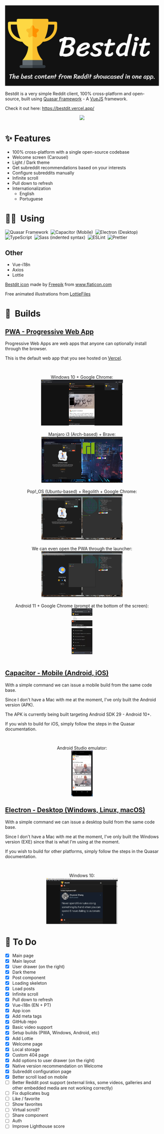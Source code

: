 <p align="center">
  <a href="https://bestdit.vercel.app"><img src="https://github.com/nunogois/bestdit/blob/master/public/images/thumbnail.png?raw=true" /></a>
<p>

Bestdit is a very simple Reddit client, 100% cross-platform and open-source, built using [Quasar Framework](https://quasar.dev/) - A [VueJS](https://vuejs.org/) framework.

Check it out here: https://bestdit.vercel.app/

<p align="center">
  <a href="https://github.com/nunogois/bestdit/blob/master/demo_screenshots/bestdit.gif?raw=true"><img src="https://github.com/nunogois/bestdit/blob/master/demo_screenshots/bestdit.gif?raw=true" height="300" /></a>
</p>

# ✨ Features

- 100% cross-platform with a single open-source codebase
- Welcome screen (Carousel)
- Light / Dark theme
- Get subreddit recommendations based on your interests
- Configure subreddits manually
- Infinite scroll
- Pull down to refresh
- Internationalization
  - English
  - Portuguese

# 👨‍💻 &nbsp;Using

![Quasar Framework](https://img.shields.io/badge/-Quasar%20Framework-141321?style=flat&logo=quasar&logoColor=1976D2)&nbsp;
![Capacitor (Mobile)](<https://img.shields.io/badge/-Capacitor%20(Mobile)-141321?style=flat&logo=Capacitor&logoColor=119EFF>)&nbsp;
![Electron (Desktop)](<https://img.shields.io/badge/-Electron%20(Desktop)-141321?style=flat&logo=Electron&logoColor=9feaf9>)&nbsp;
![TypeScript](https://img.shields.io/badge/-TypeScript-141321?style=flat&logo=TypeScript&logoColor=3178C6)&nbsp;
![Sass (indented syntax)](<https://img.shields.io/badge/-Sass%20(indented%20syntax)-141321?style=flat&logo=Sass&logoColor=CC6699>)&nbsp;
![ESLint](https://img.shields.io/badge/-ESLint-141321?style=flat&logo=ESLint&logoColor=4B32C3)&nbsp;
![Prettier](https://img.shields.io/badge/-Prettier-141321?style=flat&logo=Prettier&logoColor=F7B93E)&nbsp;

## Other

- Vue-i18n
- Axios
- Lottie

[Bestdit icon](https://www.flaticon.com/free-icon/trophy_3112946) made by <a href="https://www.freepik.com" title="Freepik">Freepik</a> from <a href="https://www.flaticon.com/" title="Flaticon">www.flaticon.com</a>

Free animated illustrations from [LottieFiles](https://lottiefiles.com/)

# 🔨 &nbsp;Builds

## [PWA - Progressive Web App](https://quasar.dev/quasar-cli/developing-pwa/introduction)

Progressive Web Apps are web apps that anyone can optionally install through the browser.

This is the default web app that you see hosted on [Vercel](https://vercel.com/).

<br />
<p align="center">
  Windows 10 + Google Chrome:
  <br />
  <a href="https://github.com/nunogois/bestdit/blob/master/demo_screenshots/chrome_pwa.jpg?raw=true"><img src="https://github.com/nunogois/bestdit/blob/master/demo_screenshots/chrome_pwa.jpg?raw=true" height="150" /></a>
  <br /><br />
  Manjaro i3 (Arch-based) + Brave:
  <br />
  <a href="https://github.com/nunogois/bestdit/blob/master/demo_screenshots/manjaro-i3.jpg?raw=true"><img src="https://github.com/nunogois/bestdit/blob/master/demo_screenshots/manjaro-i3.jpg?raw=true" height="150" /></a>
  <br /><br />
  Pop!_OS (Ubuntu-based) + Regolith + Google Chrome:
  <br />
  <a href="https://github.com/nunogois/bestdit/blob/master/demo_screenshots/pop_os-regolith.jpg?raw=true"><img src="https://github.com/nunogois/bestdit/blob/master/demo_screenshots/pop_os-regolith.jpg?raw=true" height="150" /></a>
  <br /><br />
  We can even open the PWA through the launcher:
  <br />
  <a href="https://github.com/nunogois/bestdit/blob/master/demo_screenshots/pop_os-regolith-launcher.jpg?raw=true"><img src="https://github.com/nunogois/bestdit/blob/master/demo_screenshots/pop_os-regolith-launcher.jpg?raw=true" height="150" /></a>
  <br /><br />
  Android 11 + Google Chrome (prompt at the bottom of the screen):
  <br />
  <a href="https://github.com/nunogois/bestdit/blob/master/demo_screenshots/chrome_mobile_pwa.jpg?raw=true"><img src="https://github.com/nunogois/bestdit/blob/master/demo_screenshots/chrome_mobile_pwa.jpg?raw=true" height="150" /></a>
  <br /><br />
</p>

## [Capacitor - Mobile (Android, iOS)](https://quasar.dev/quasar-cli/developing-capacitor-apps/introduction)

With a simple command we can issue a mobile build from the same code base.

Since I don't have a Mac with me at the moment, I've only built the Android version (APK).

The APK is currently being built targeting Android SDK 29 - Android 10+.

If you wish to build for iOS, simply follow the steps in the Quasar documentation.

<br />
<p align="center">
  Android Studio emulator:
  <br />
  <a href="https://github.com/nunogois/bestdit/blob/master/demo_screenshots/android_studio_emulator.jpg?raw=true"><img src="https://github.com/nunogois/bestdit/blob/master/demo_screenshots/android_studio_emulator.jpg?raw=true" height="150" /></a>
</p>

## [Electron - Desktop (Windows, Linux, macOS)](https://quasar.dev/quasar-cli/developing-electron-apps/introduction)

With a simple command we can issue a desktop build from the same code base.

Since I don't have a Mac with me at the moment, I've only built the Windows version (EXE) since that is what I'm using at the moment.

If you wish to build for other platforms, simply follow the steps in the Quasar documentation.

<br />
<p align="center">
  Windows 10:
  <br />
  <a href="https://github.com/nunogois/bestdit/blob/master/demo_screenshots/windows_electron.jpg?raw=true"><img src="https://github.com/nunogois/bestdit/blob/master/demo_screenshots/windows_electron.jpg?raw=true" height="150" /></a>
</p>

# 📌 To Do

- [x] Main page
- [x] Main layout
- [x] User drawer (on the right)
- [x] Dark theme
- [x] Post component
- [x] Loading skeleton
- [x] Load posts
- [x] Infinite scroll
- [x] Pull down to refresh
- [x] Vue-i18n (EN + PT)
- [x] App icon
- [x] Add meta tags
- [x] GitHub repo
- [x] Basic video support
- [x] Setup builds (PWA, Windows, Android, etc)
- [x] Add Lottie
- [x] Welcome page
- [x] Local storage
- [x] Custom 404 page
- [x] Add options to user drawer (on the right)
- [x] Native version recommendation on Welcome
- [x] Subreddit configuration page
- [x] Better scroll load on mobile
- [ ] Better Reddit post support (external links, some videos, galleries and other embedded media are not working correctly)
- [ ] Fix duplicates bug
- [ ] Like / favorite
- [ ] Show favorites
- [ ] Virtual scroll?
- [ ] Share component
- [ ] Auth
- [ ] Improve Lighthouse score
